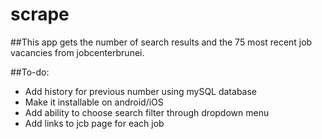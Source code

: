 # scrape
##This app gets the number of search results and the 75 most recent job vacancies from jobcenterbrunei. 

##To-do:
- Add history for previous number using mySQL database
- Make it installable on android/iOS
- Add ability to choose search filter through dropdown menu
- Add links to jcb page for each job


